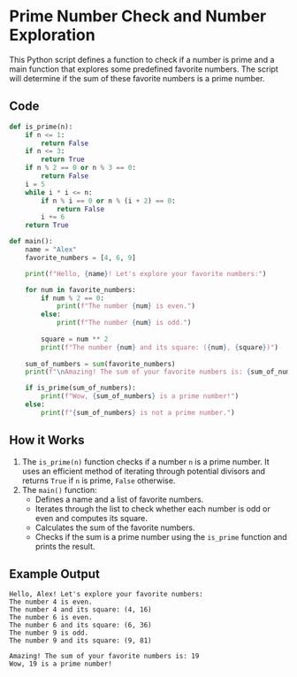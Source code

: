 
# Prime Number Check and Number Exploration

This Python script defines a function to check if a number is prime and a main function that explores some predefined favorite numbers. The script will determine if the sum of these favorite numbers is a prime number.

## Code

```python
def is_prime(n):
    if n <= 1:
        return False
    if n <= 3:
        return True
    if n % 2 == 0 or n % 3 == 0:
        return False
    i = 5
    while i * i <= n:
        if n % i == 0 or n % (i + 2) == 0:
            return False
        i += 6
    return True

def main():
    name = "Alex"
    favorite_numbers = [4, 6, 9]

    print(f"Hello, {name}! Let's explore your favorite numbers:")

    for num in favorite_numbers:
        if num % 2 == 0:
            print(f"The number {num} is even.")
        else:
            print(f"The number {num} is odd.")
        
        square = num ** 2
        print(f"The number {num} and its square: ({num}, {square})")
    
    sum_of_numbers = sum(favorite_numbers)
    print(f"\nAmazing! The sum of your favorite numbers is: {sum_of_numbers}")

    if is_prime(sum_of_numbers):
        print(f"Wow, {sum_of_numbers} is a prime number!")
    else:
        print(f"{sum_of_numbers} is not a prime number.")
```

## How it Works

1. The `is_prime(n)` function checks if a number `n` is a prime number. It uses an efficient method of iterating through potential divisors and returns `True` if `n` is prime, `False` otherwise.
2. The `main()` function:
   - Defines a name and a list of favorite numbers.
   - Iterates through the list to check whether each number is odd or even and computes its square.
   - Calculates the sum of the favorite numbers.
   - Checks if the sum is a prime number using the `is_prime` function and prints the result.

## Example Output

```
Hello, Alex! Let's explore your favorite numbers:
The number 4 is even.
The number 4 and its square: (4, 16)
The number 6 is even.
The number 6 and its square: (6, 36)
The number 9 is odd.
The number 9 and its square: (9, 81)

Amazing! The sum of your favorite numbers is: 19
Wow, 19 is a prime number!
```
